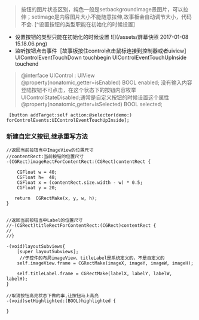 >按钮的图片状态区别，纯色一般是setbackgroundimage景图片，可以拉伸；setimage是内容图片大小不能随意拉伸,故事板会自动调节大小，代码不会.
[^设置按钮的类型职能在初始化的时候设置]

- 设置按钮的类型只能在初始化的时候设置
![](/assets/屏幕快照 2017-01-08 15.18.06.png)
- 监听按钮点击事件［故事板按住control点击鼠标连接到控制器或者uiview］
UIControlEventTouchDown touchbegin
UIControlEventTouchUpInside touchend

>@interface UIControl : UIView
@property(nonatomic,getter=isEnabled) BOOL enabled;   没有输入内容登陆按钮不可点击，在这个状态下的按钮内容枚举UIControlStateDisabled;通常是自定义按钮的时候设置这个属性@property(nonatomic,getter=isSelected) BOOL selected; 

```obj
 [button addTarget:self action:@selector(demo:) forControlEvents:UIControlEventTouchUpInside];

```


### 新建自定义按钮,继承重写方法

```
//返回当前按钮当中ImageView的位置尺寸
//contentRect:当前按钮的位置尺寸
-(CGRect)imageRectForContentRect:(CGRect)contentRect {
    
    CGFloat w = 40;
    CGFloat h=  48;
    CGFloat x = (contentRect.size.width - w) * 0.5;
    CGFloat y = 20;
   
   return  CGRectMake(x, y, w, h);
}


//返回当前按钮当中Label的位置尺寸
//-(CGRect)titleRectForContentRect:(CGRect)contentRect {
//
//}

-(void)layoutSubviews{
    [super layoutSubviews];
     //子控件的布局imageView、titleLabel是系统定义的，不是自定义的
    self.imageView.frame = CGRectMake(imageX, imageY, imageW, imageH);
    
    self.titleLabel.frame = CGRectMake(labelX, labelY, labelW, labelH);
}

//取消按钮高亮状态下做的事,让按钮马上高亮
-(void)setHighlighted:(BOOL)highlighted {
    
}

```